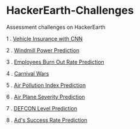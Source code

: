 # HackerEarth-Challenges
Assessment challenges on HackerEarth

1 . [Vehicle Insurance with CNN](https://www.hackerearth.com/challenges/competitive/hackerearth-machine-learning-challenge-vehicle-insurance-claim/)

2 . [Windmill Power Prediction](https://www.hackerearth.com/challenges/competitive/hackerearth-machine-learning-challenge-predict-windmill-power/?utm_source=challenges-modern&utm_campaign=participated-challenges&utm_medium=right-panel)

3 . [Employees Burn Out Rate Prediction](https://www.hackerearth.com/challenges/competitive/hackerearth-machine-learning-challenge-predict-burnout-rate/problems/)

4 . [Carnival Wars](https://www.hackerearth.com/challenges/competitive/hackerearth-machine-learning-challenge-predict-selling-price/problems/)

5 . [Air Pollution Index Prediction](https://www.hackerearth.com/challenges/competitive/hackerearth-machine-learning-challenge-air-pollution-index-prediction/problems/)

6 . [Air Plane Severity Prediction](https://www.hackerearth.com/challenges/competitive/airplane-accident-severity-hackerearth-machine-learning-challenge/problems/)

7 . [DEFCON Level Prediction](https://www.hackerearth.com/challenges/competitive/hackerearth-machine-learning-challenge-predict-defcon-level/problems/)

8 . [Ad's Success Rate Prediction](https://www.hackerearth.com/challenges/competitive/predict-ad-success-hackerearth-machine-learning-challenge/)
